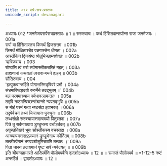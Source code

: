 ```yaml
---
title: ०१२ सर्प-सत्र-प्रस्तावः
unicode_script: devanagari

---
```



अध्यायः 012
*जनमेजयसर्पसत्रप्रस्तावः ॥ 1 ॥
रुरुरुवाच ।
कथं हिंसितवान्सर्पान्स राजा जनमेजयः ।	001a  
सर्पा वा हिंसितास्तत्र किमर्थं द्विजसत्तम ॥	001b  
किमर्थं मोक्षिताश्चैव पन्नगास्तेन धीमता ।	002a  
आस्तीकेन द्विजश्रेष्ठ श्रोतुमिच्छाम्यशेषतः ॥	002b  
ऋषिरुवाच ।	003  
श्रोष्यसि त्वं रुरो सर्वमास्तीकचरितं महत् ।	003a  
ब्राह्मणानां कथयतां त्वरावान्गमने ह्यहम् ॥	003b  
सौतिरुवाच ।	004  
\'इत्युक्त्वान्तर्हिते योगात्तस्मिन्नृषिवरे प्रभौ ।	004a  
संभ्रमाविष्टहृदयो रुरुर्मेने तदद्भुतम् ॥\'	004b  
बलं परममास्थाय पर्यधावत्समन्ततः ।	005a  
तमृषिं नष्टमन्विच्छन्संश्रान्तो न्यपतद्भुवि ॥	005b  
स मोहं परमं गत्वा नष्टसंज्ञ इवाभवत् ।	006a  
तदृषेर्वचनं तथ्यं चिन्तयानः पुनःपुनः ॥	006b  
लब्धसंज्ञो रुरुश्चायात्तदाचख्यौ पितुस्तदा ।	007a  
पित्रे तु सर्वमाख्याय डुण्डुभस्य वचोऽर्थवत् ॥	007b  
अपृच्छत्पितरं भूयः सोस्तीकस्य वचस्तदा ।	008a  
आख्यापयत्तदाऽऽख्यानं डुण्डुभेनाथ कीर्तितम् ॥	008b  
तत्कीर्त्यमानं भगवञ्श्रोतुमिच्छामि तत्त्वतः ।\'	009a  
पिता चास्य तदाख्यानं पृष्टः सर्वं न्यवेदयत् ॥ ॥	009b  
इति श्रीमन्महाभारते आदिपर्वणि पौलोमपर्वणि द्वादशोऽध्यायः ॥ 12 ॥
॥ समाप्तं पौलोमपर्व ॥
*1-12-5 नष्टं अन्तर्हितं ॥ द्वादशोऽध्यायः ॥ 12 ॥